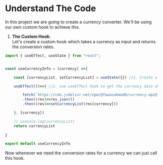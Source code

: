 # Understand The Code

In this project we are going to create a currency converter. We'll be using our own custom hook to achieve this.  

1. **The Custom Hook**:  
Let's create a custom hook which takes a currency as input and returns the conversion rates.
```javascript
import { useEffect, useState } from "react";


const useCurrencyInfo = (currency) =>{

    const [currencyList, setCurrencyList] = useState({}) //1. Create a state for list of currencies.

    useEffect(()=>{ //2. use useEffect hook to get the currency data when currency get's updated.

        fetch(`https://cdn.jsdelivr.net/npm/@fawazahmed0/currency-api@latest/v1/currencies/${currency}.json`)
        .then((res)=>res.json())
        .then((res)=>setCurrencyList(res[currency]))

    }, [currency])

    // console.log(currencyList)
    return currencyList
    
}

export default useCurrencyInfo

```
Now whenever we need the conversion rates for a currency we can just call this hook.
